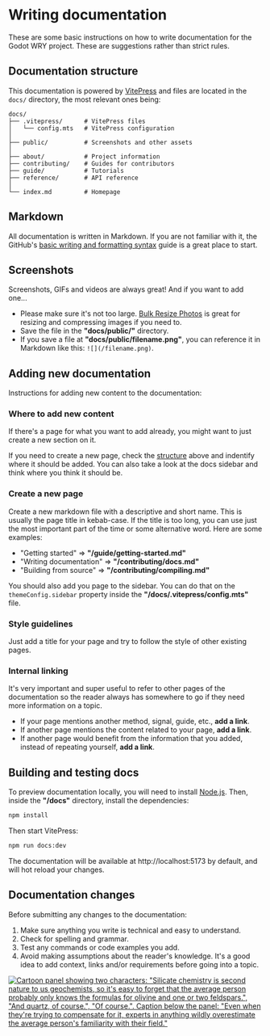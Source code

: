# Writing documentation

These are some basic instructions on how to write documentation for the Godot WRY project. These are suggestions rather than strict rules.

## Documentation structure

This documentation is powered by [VitePress](http://vitepress.dev/) and files are located in the `docs/` directory, the most relevant ones being:

```
docs/
├── .vitepress/      # VitePress files
│   └── config.mts   # VitePress configuration
│
├── public/          # Screenshots and other assets
│
├── about/           # Project information
├── contributing/    # Guides for contributors
├── guide/           # Tutorials
├── reference/       # API reference
│
└── index.md         # Homepage
```

## Markdown

All documentation is written in Markdown. If you are not familiar with it, the GitHub's [basic writing and formatting syntax](https://docs.github.com/en/get-started/writing-on-github/getting-started-with-writing-and-formatting-on-github/basic-writing-and-formatting-syntax) guide is a great place to start.

## Screenshots

Screenshots, GIFs and videos are always great! And if you want to add one...

- Please make sure it's not too large. [Bulk Resize Photos](https://bulkresizephotos.com) is great for resizing and compressing images if you need to.
- Save the file in the **"docs/public/"** directory.
- If you save a file at **"docs/public/filename.png"**, you can reference it in Markdown like this: `![](/filename.png)`.

## Adding new documentation

Instructions for adding new content to the documentation:

### Where to add new content

If there's a page for what you want to add already, you might want to just create a new section on it.

If you need to create a new page, check the [structure](#documentation-structure) above and indentify where it should be added. You can also take a look at the docs sidebar and think where you think it should be.

### Create a new page

Create a new markdown file with a descriptive and short name. This is usually the page title in kebab-case. If the title is too long, you can use just the most important part of the time or some alternative word. Here are some examples:

- "Getting started" ⇒ **"/guide/getting-started.md"**
- "Writing documentation" ⇒ **"/contributing/docs.md"**
- "Building from source" ⇒ **"/contributing/compiling.md"**

You should also add you page to the sidebar. You can do that on the `themeConfig.sidebar` property inside the **"/docs/.vitepress/config.mts"** file.

### Style guidelines

Just add a title for your page and try to follow the style of other existing pages.

### Internal linking

It's very important and super useful to refer to other pages of the documentation so the reader always has somewhere to go if they need more information on a topic.

- If your page mentions another method, signal, guide, etc., **add a link**.
- If another page mentions the content related to your page, **add a link**.
- If another page would benefit from the information that you added, instead of repeating yourself, **add a link**.

## Building and testing docs

To preview documentation locally, you will need to install [Node.js](https://nodejs.org/en). Then, inside the **"/docs"** directory, install the dependencies:

```bash
npm install
```

Then start VitePress:

```bash
npm run docs:dev
```

The documentation will be available at http://localhost:5173 by default, and will hot reload your changes.

## Documentation changes

Before submitting any changes to the documentation:

1. Make sure anything you write is technical and easy to understand.
2. Check for spelling and grammar.
3. Test any commands or code examples you add.
4. Avoid making assumptions about the reader's knowledge. It's a good idea to add context, links and/or requirements before going into a topic.

[![Cartoon panel showing two characters: "Silicate chemistry is second nature to us geochemists, so it's easy to forget that the average person probably only knows the formulas for olivine and one or two feldspars.", "And quartz, of course.", "Of course.". Caption below the panel: "Even when they're trying to compensate for it, experts in anything wildly overestimate the average person's familiarity with their field."](https://imgs.xkcd.com/comics/average_familiarity.png)](https://xkcd.com/2501)
